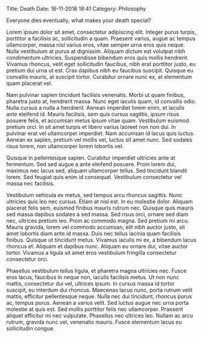 Title: Death
Date: 16-11-2018 18:41
Category: Philosophy

Everyone dies eventually, what makes your death special?

Lorem ipsum dolor sit amet, consectetur adipiscing elit. Integer purus turpis, porttitor a facilisis ac, sollicitudin a quam. Praesent varius, augue ac tempus ullamcorper, massa nisl varius eros, vitae semper urna eros quis neque. Nulla vestibulum at purus at dignissim. Aliquam dictum est volutpat nibh condimentum ultricies. Suspendisse bibendum eros quis mollis hendrerit. Vivamus rhoncus, velit eget sollicitudin faucibus, nibh erat porttitor justo, eu pretium dui urna ut est. Cras dapibus nibh eu faucibus suscipit. Quisque eu convallis mauris, at suscipit tortor. Curabitur ornare nunc ex, at elementum quam placerat vel.

Nam pulvinar sapien tincidunt facilisis venenatis. Morbi ut quam finibus, pharetra justo at, hendrerit massa. Nunc eget iaculis quam, id convallis odio. Nulla cursus a nulla a hendrerit. Aenean imperdiet lorem enim, et iaculis ante eleifend id. Mauris facilisis, sem quis cursus sagittis, ipsum risus posuere felis, et accumsan metus ipsum vitae quam. Vestibulum euismod pretium orci. In sit amet turpis et libero varius laoreet non non dui. In pulvinar erat vel ullamcorper imperdiet. Nam accumsan id lacus quis luctus. Aenean ex sapien, pretium vel mollis vel, luctus sit amet nunc. Sed sodales risus lorem, non ullamcorper lorem lobortis vel.

Quisque in pellentesque sapien. Curabitur imperdiet ultricies ante at fermentum. Sed sed augue a ante eleifend posuere. Proin lorem dui, maximus nec lacus sed, aliquam ullamcorper tellus. Sed tincidunt blandit lorem. Sed feugiat quis enim id consequat. Vestibulum consectetur vel massa nec facilisis.

Vestibulum vehicula ex metus, sed tempus arcu rhoncus sagittis. Nunc ultricies quis leo nec cursus. Etiam at nisl est. In eu molestie dolor. Aliquam placerat felis sem, euismod finibus mauris rutrum nec. Quisque quis mauris sed massa dapibus sodales a sed massa. Sed risus orci, ornare sed diam nec, ultrices pretium leo. Proin ac commodo magna. Sed pretium mi arcu. Mauris gravida, lorem vel commodo accumsan, elit nibh auctor justo, sit amet lobortis diam ante id massa. Duis nec tellus lacinia quam facilisis finibus. Quisque ut tincidunt metus. Vivamus iaculis mi ex, a bibendum lacus rhoncus et. Aliquam et dapibus nunc. Aliquam eu ornare dui, vitae auctor tortor. Vivamus a ligula sit amet eros vestibulum fringilla consectetur consectetur orci.

Phasellus vestibulum tellus ligula, et pharetra magna ultricies nec. Fusce eros lacus, faucibus in neque non, iaculis facilisis metus. Ut non nunc mattis, consectetur dui vel, ultrices ipsum. In cursus massa id tortor suscipit, eu interdum dui rhoncus. Maecenas lacus nunc, porta rutrum velit mattis, efficitur pellentesque neque. Nulla nec dui tincidunt, rhoncus purus ac, tempus purus. Aenean a varius velit. Sed luctus augue nec urna porta molestie at quis est. Sed mollis porttitor felis nec ullamcorper. Praesent aliquet efficitur mi nec vulputate. Phasellus nec ultrices leo. Nullam ac arcu rutrum, gravida nunc vel, venenatis mauris. Fusce elementum lacus eu sollicitudin congue. 